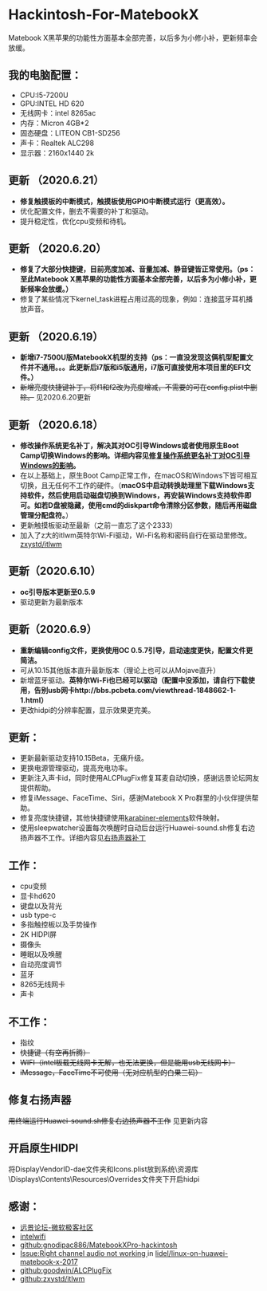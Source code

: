 # Hackintosh-For-MatebookX
Matebook X黑苹果的功能性方面基本全部完善，以后多为小修小补，更新频率会放缓。
## 我的电脑配置：
* CPU:I5-7200U
* GPU:INTEL HD 620
* 无线网卡：intel 8265ac
* 内存：Micron 4GB*2
* 固态硬盘：LITEON CB1-SD256
* 声卡：Realtek ALC298
* 显示器：2160x1440 2k

## 更新 （2020.6.21）
* **修复触摸板的中断模式，触摸板使用GPIO中断模式运行（更高效）。**
* 优化配置文件，删去不需要的补丁和驱动。
* 提升稳定性，优化cpu变频和待机。
## 更新 （2020.6.20）
* **修复了大部分快捷键，目前亮度加减、音量加减、静音键皆正常使用。（ps：至此Matebook X黑苹果的功能性方面基本全部完善，以后多为小修小补，更新频率会放缓。）**
* 修复了某些情况下kernel_task进程占用过高的现象，例如：连接蓝牙耳机播放声音。
## 更新 （2020.6.19）
* **新增i7-7500U版MatebookX机型的支持（ps：一直没发现这俩机型配置文件并不通用。。。此更新后i7版和i5版通用，i7版可直接使用本项目里的EFI文件。）**
* ~~新增亮度快捷键补丁，将f1和f2改为亮度增减，不需要的可在config.plist中删除。~~ 见2020.6.20更新
## 更新 （2020.6.18）
* **修改操作系统更名补丁，解决其对OC引导Windows或者使用原生Boot Camp切换Windows的影响。详细内容见[修复操作系统更名补丁对OC引导Windows的影响](https://github.com/4323770/Hackintosh-For-Matebook-X/tree/master/修复操作系统更名补丁对OC引导Windows的影响)。**
* 在以上基础上，原生Boot Camp正常工作，在macOS和Windows下皆可相互切换，且无任何不工作的硬件。（**macOS中启动转换助理里下载Windows支持软件，然后使用启动磁盘切换到Windows，再安装Windows支持软件即可。如若D盘被隐藏，使用cmd的diskpart命令清除分区参数，随后再用磁盘管理分配盘符。**）
* 更新触摸板驱动至最新（之前一直忘了这个2333）
* 加入了z大的itlwm英特尔Wi-Fi驱动，Wi-Fi名称和密码自行在驱动里修改。[zxystd/itlwm](https://github.com/zxystd/itlwm)
## 更新（2020.6.10）
* **oc引导版本更新至0.5.9**
* 驱动更新为最新版本
## 更新（2020.6.9）
* **重新编辑config文件，更换使用OC 0.5.7引导，启动速度更快，配置文件更简洁。**
* 可从10.15其他版本直升最新版本（理论上也可以从Mojave直升）
* 新增蓝牙驱动。**英特尔Wi-Fi也已经可以驱动（配置中没添加，请自行下载使用，告别usb网卡http://bbs.pcbeta.com/viewthread-1848662-1-1.html）**
* 更改hidpi的分辨率配置，显示效果更完美。
## 更新：
* 更新最新驱动支持10.15Beta，无痛升级。
* 更换电源管理驱动，提高充电功率。
* 更新注入声卡id，同时使用ALCPlugFix修复耳麦自动切换，感谢远景论坛网友提供帮助。
* 修复iMessage、FaceTime、Siri，感谢Matebook X Pro群里的小伙伴提供帮助。
* 修复亮度快捷键，其他快捷键使用[karabiner-elements](https://github.com/tekezo/Karabiner-Elements)软件映射。
* 使用sleepwatcher设置每次唤醒时自动后台运行Huawei-sound.sh修复右边扬声器不工作。详细内容见[右扬声器补丁](https://github.com/4323770/Hackintosh-For-Matebook-X/tree/master/右扬声器补丁)

## 工作：
* cpu变频
* 显卡hd620
* 键盘以及背光
* usb type-c
* 多指触控板以及手势操作
* 2K HIDPI屏
* 摄像头
* 睡眠以及唤醒
* 自动亮度调节
* 蓝牙
* 8265无线网卡
* 声卡
## 不工作：
* 指纹
* ~~快捷键（有空再折腾）~~
* ~~WIFI（intel板载无线网卡无解，也无法更换，但是能用usb无线网卡）~~
* ~~iMessage，FaceTime不可使用（无对应机型的白果三码）~~

## 修复右扬声器
~~用终端运行Huawei-sound.sh修复右边扬声器不工作~~ 见更新内容
## 开启原生HIDPI
将DisplayVendorID-dae文件夹和Icons.plist放到系统⁩\⁨资源库\Displays⁩\⁨Contents\Resources\⁨Overrides文件夹下开启hidpi
## 感谢：
* [远景论坛-微软极客社区](http://www.pcbeta.com)
* [intelwifi](http://bbs.pcbeta.com/viewthread-1848662-1-1.html)
* [github:gnodipac886/MatebookXPro-hackintosh](https://github.com/gnodipac886/MatebookXPro-hackintosh)
* [Issue:Right channel audio not working ](https://github.com/lidel/linux-on-huawei-matebook-x-2017/issues/8) in [lidel/linux-on-huawei-matebook-x-2017](https://github.com/lidel/linux-on-huawei-matebook-x-2017)
* [github:goodwin/ALCPlugFix](https://github.com/goodwin/ALCPlugFix)
* [github:zxystd/itlwm](https://github.com/zxystd/itlwm)

